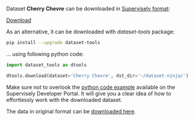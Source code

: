 Dataset **Cherry Chevre** can be downloaded in [Supervisely format](https://developer.supervisely.com/api-references/supervisely-annotation-json-format):

 [Download](https://www.dropbox.com/scl/fi/ztfpsx4til97j2lpl2pvo/cherry-chevre-DatasetNinja.tar?rlkey=jv6yjpeogvnd77v7d556k8422&dl=1)

As an alternative, it can be downloaded with *dataset-tools* package:
``` bash
pip install --upgrade dataset-tools
```

... using following python code:
``` python
import dataset_tools as dtools

dtools.download(dataset='Cherry Chevre', dst_dir='~/dataset-ninja/')
```
Make sure not to overlook the [python code example](https://developer.supervisely.com/getting-started/python-sdk-tutorials/iterate-over-a-local-project) available on the Supervisely Developer Portal. It will give you a clear idea of how to effortlessly work with the downloaded dataset.

The data in original format can be [downloaded here](https://entrepot.recherche.data.gouv.fr/dataset.xhtml?persistentId=doi:10.57745/QEZBNA#).